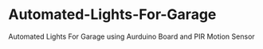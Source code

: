 # Automated-Lights-For-Garage
Automated Lights For Garage using Aurduino Board and PIR Motion Sensor
